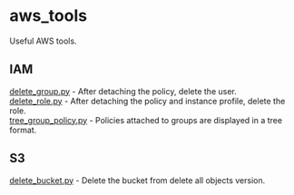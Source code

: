 # aws_tools
Useful AWS tools.

## IAM
[delete_group.py](https://github.com/takakabe/aws_tools/blob/master/IAM/delete_group/delete_group.py) - After detaching the policy, delete the user.  
[delete_role.py](https://github.com/takakabe/aws_tools/blob/master/IAM/delete_group/delete_role.py) - After detaching the policy and instance profile, delete the role.  
[tree_group_policy.py](https://github.com/takakabe/aws_tools/blob/master/IAM/tree_group_policy/tree_group_policy.py) - Policies attached to groups are displayed in a tree format.

## S3
[delete_bucket.py](https://github.com/takakabe/aws_tools/tree/master/S3/delete_bucket/delete_bucket.py) - Delete the bucket from delete all objects version.  


